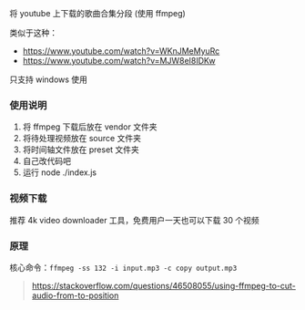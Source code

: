 将 youtube 上下载的歌曲合集分段 (使用 ffmpeg)

类似于这种：

- https://www.youtube.com/watch?v=WKnJMeMyuRc
- https://www.youtube.com/watch?v=MJW8eI8IDKw

只支持 windows 使用

### 使用说明

1. 将 ffmpeg 下载后放在 vendor 文件夹
2. 将待处理视频放在 source 文件夹
3. 将时间轴文件放在 preset 文件夹
4. 自己改代码吧
5. 运行 node ./index.js

### 视频下载

推荐 4k video downloader 工具，免费用户一天也可以下载 30 个视频

### 原理

核心命令：`ffmpeg -ss 132 -i input.mp3 -c copy output.mp3`

> https://stackoverflow.com/questions/46508055/using-ffmpeg-to-cut-audio-from-to-position
